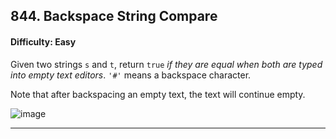 ## 844. Backspace String Compare

#### Difficulty: Easy

Given two strings ```s``` and ```t```, return ```true``` _if they are equal when both are typed into empty text editors_. ```'#'``` means a backspace character.

Note that after backspacing an empty text, the text will continue empty.

![image](https://user-images.githubusercontent.com/35042430/207222201-b28bbf3a-b2dd-45c7-b253-df56b7cab97f.png)

---
